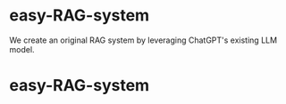 # easy-RAG-system
We create an original RAG system by leveraging ChatGPT's existing LLM model.
# easy-RAG-system
